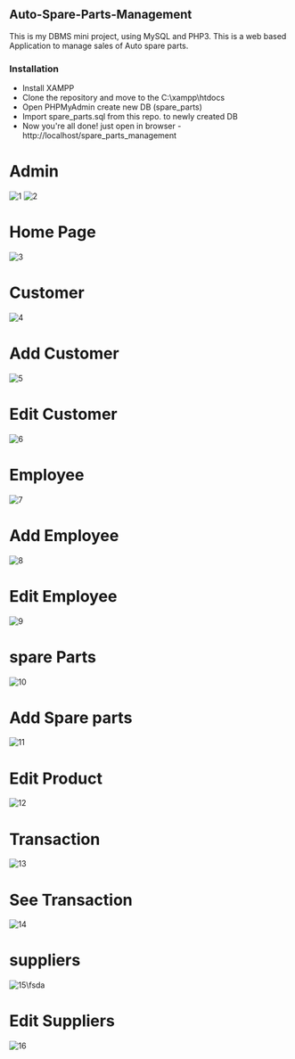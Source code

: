 ## Auto-Spare-Parts-Management
This is my DBMS mini project, using MySQL and PHP3.
This is a web based Application to manage sales of Auto spare parts.

### Installation
* Install XAMPP
* Clone the repository and move to the C:\xampp\htdocs
* Open PHPMyAdmin create new DB (spare_parts)
* Import spare_parts.sql from this repo. to newly created DB
* Now you're all done! just open in browser - http://localhost/spare_parts_management


# Admin
![1](https://user-images.githubusercontent.com/73393333/232835175-0ee1db7f-35f7-409c-951c-bde2d4a4dae8.png)
![2](https://user-images.githubusercontent.com/73393333/232835246-3842a448-cf52-4197-8c20-41660ac3bd8d.png)
# Home Page
![3](https://user-images.githubusercontent.com/73393333/232835341-d1e01405-80e3-40b1-972a-b9b84d4effc6.png)
# Customer
![4](https://user-images.githubusercontent.com/73393333/232835427-1f30341d-f4b8-418d-ae85-1404c11c5399.png)
# Add Customer
![5](https://user-images.githubusercontent.com/73393333/232835497-659cc052-e8c9-42da-a8c6-6e39f581b9d7.png)
# Edit Customer
![6](https://user-images.githubusercontent.com/73393333/232835578-df7da697-480f-48e7-bf03-22942d910a84.png)
# Employee
![7](https://user-images.githubusercontent.com/73393333/232835669-0485183e-9c69-4227-a291-739895a9fdb3.png)
# Add Employee
![8](https://user-images.githubusercontent.com/73393333/232835741-8bdd0b62-1781-4bb9-a25d-bd74391aa316.png)
# Edit Employee
![9](https://user-images.githubusercontent.com/73393333/232835812-32860d91-fc72-419c-86bb-2e4fcd7df63f.png)
# spare Parts
![10](https://user-images.githubusercontent.com/73393333/232835883-b97a563d-55e1-4b30-b227-4e6aea10c6ac.png)
# Add Spare parts
![11](https://user-images.githubusercontent.com/73393333/232835948-4a6479c8-335c-4c4e-b5b1-637639d62812.png)
# Edit Product
![12](https://user-images.githubusercontent.com/73393333/232836044-0280763a-e193-467c-bdea-1db9bade2697.png)
# Transaction
![13](https://user-images.githubusercontent.com/73393333/232836121-0ef16783-a64b-4d25-8c87-823fd7b76db0.png)
# See Transaction
![14](https://user-images.githubusercontent.com/73393333/232836219-1755efdc-9ddd-43a4-a151-d222b36c2ccc.png)
# suppliers
![15](https://user-images.githubusercontent.com/73393333/232836320-d31f33ea-3fad-4589-9409-c93d3331163f.png)\fsda
# Edit Suppliers
![16](https://user-images.githubusercontent.com/73393333/232836476-78ccbe63-7b4a-430e-b13d-e33ce004b9b4.png)

